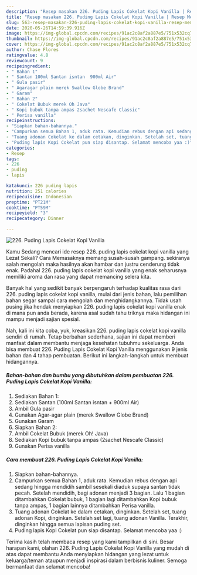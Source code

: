 ```yaml
---
description: "Resep masakan 226. Puding Lapis Cokelat Kopi Vanilla | Resep Membuat 226. Puding Lapis Cokelat Kopi Vanilla Yang Lezat"
title: "Resep masakan 226. Puding Lapis Cokelat Kopi Vanilla | Resep Membuat 226. Puding Lapis Cokelat Kopi Vanilla Yang Lezat"
slug: 563-resep-masakan-226-puding-lapis-cokelat-kopi-vanilla-resep-membuat-226-puding-lapis-cokelat-kopi-vanilla-yang-lezat
date: 2020-05-26T14:59:39.916Z
image: https://img-global.cpcdn.com/recipes/91ac2c8af2a887e5/751x532cq70/226-puding-lapis-cokelat-kopi-vanilla-foto-resep-utama.jpg
thumbnail: https://img-global.cpcdn.com/recipes/91ac2c8af2a887e5/751x532cq70/226-puding-lapis-cokelat-kopi-vanilla-foto-resep-utama.jpg
cover: https://img-global.cpcdn.com/recipes/91ac2c8af2a887e5/751x532cq70/226-puding-lapis-cokelat-kopi-vanilla-foto-resep-utama.jpg
author: Chase Flores
ratingvalue: 4.8
reviewcount: 9
recipeingredient:
- " Bahan 1"
- " Santan 100ml Santan isntan  900ml Air"
- " Gula pasir"
- " Agaragar plain merek Swallow Globe Brand"
- " Garam"
- " Bahan 2"
- " Cokelat Bubuk merek Oh Java"
- " Kopi bubuk tanpa ampas 2sachet Nescafe Classic"
- " Perisa vanilla"
recipeinstructions:
- "Siapkan bahan-bahannya."
- "Campurkan semua Bahan 1, aduk rata. Kemudian rebus dengan api sedang hingga mendidih sambil sesekali diaduk supaya santan tidak pecah. Setelah mendidih, bagi adonan menjadi 3 bagian. Lalu 1 bagian ditambahkan Cokelat bubuk, 1 bagian lagi ditambahkan Kopi bubuk tanpa ampas, 1 bagian lainnya ditambahkan Perisa vanilla."
- "Tuang adonan Cokelat ke dalam cetakan, dinginkan. Setelah set, tuang adonan Kopi, dinginkan. Setelah set lagi, tuang adonan Vanilla. Terakhir, dinginkan hingga semua lapisan puding set."
- "Puding lapis Kopi Cokelat pun siap disantap. Selamat mencoba yaa :)"
categories:
- Resep
tags:
- 226
- puding
- lapis

katakunci: 226 puding lapis 
nutrition: 251 calories
recipecuisine: Indonesian
preptime: "PT21M"
cooktime: "PT59M"
recipeyield: "3"
recipecategory: Dinner

---
```



![226. Puding Lapis Cokelat Kopi Vanilla](https://img-global.cpcdn.com/recipes/91ac2c8af2a887e5/751x532cq70/226-puding-lapis-cokelat-kopi-vanilla-foto-resep-utama.jpg)

Kamu Sedang mencari ide resep 226. puding lapis cokelat kopi vanilla yang Lezat Sekali? Cara Memasaknya memang susah-susah gampang. sekiranya salah mengolah maka hasilnya akan hambar dan justru cenderung tidak enak. Padahal 226. puding lapis cokelat kopi vanilla yang enak seharusnya memiliki aroma dan rasa yang dapat memancing selera kita.



Banyak hal yang sedikit banyak berpengaruh terhadap kualitas rasa dari 226. puding lapis cokelat kopi vanilla, mulai dari jenis bahan, lalu pemilihan bahan segar sampai cara mengolah dan menghidangkannya. Tidak usah pusing jika hendak menyiapkan 226. puding lapis cokelat kopi vanilla enak di mana pun anda berada, karena asal sudah tahu triknya maka hidangan ini mampu menjadi sajian spesial.


Nah, kali ini kita coba, yuk, kreasikan 226. puding lapis cokelat kopi vanilla sendiri di rumah. Tetap berbahan sederhana, sajian ini dapat memberi manfaat dalam membantu menjaga kesehatan tubuhmu sekeluarga. Anda bisa membuat 226. Puding Lapis Cokelat Kopi Vanilla menggunakan 9 jenis bahan dan 4 tahap pembuatan. Berikut ini langkah-langkah untuk membuat hidangannya.

<!--inarticleads1-->

##### Bahan-bahan dan bumbu yang dibutuhkan dalam pembuatan 226. Puding Lapis Cokelat Kopi Vanilla:

1. Sediakan  Bahan 1:
1. Sediakan  Santan (100ml Santan isntan + 900ml Air)
1. Ambil  Gula pasir
1. Gunakan  Agar-agar plain (merek Swallow Globe Brand)
1. Gunakan  Garam
1. Siapkan  Bahan 2:
1. Ambil  Cokelat Bubuk (merek Oh! Java)
1. Sediakan  Kopi bubuk tanpa ampas (2sachet Nescafe Classic)
1. Gunakan  Perisa vanilla




<!--inarticleads2-->

##### Cara membuat 226. Puding Lapis Cokelat Kopi Vanilla:

1. Siapkan bahan-bahannya.
1. Campurkan semua Bahan 1, aduk rata. Kemudian rebus dengan api sedang hingga mendidih sambil sesekali diaduk supaya santan tidak pecah. Setelah mendidih, bagi adonan menjadi 3 bagian. Lalu 1 bagian ditambahkan Cokelat bubuk, 1 bagian lagi ditambahkan Kopi bubuk tanpa ampas, 1 bagian lainnya ditambahkan Perisa vanilla.
1. Tuang adonan Cokelat ke dalam cetakan, dinginkan. Setelah set, tuang adonan Kopi, dinginkan. Setelah set lagi, tuang adonan Vanilla. Terakhir, dinginkan hingga semua lapisan puding set.
1. Puding lapis Kopi Cokelat pun siap disantap. Selamat mencoba yaa :)




Terima kasih telah membaca resep yang kami tampilkan di sini. Besar harapan kami, olahan 226. Puding Lapis Cokelat Kopi Vanilla yang mudah di atas dapat membantu Anda menyiapkan hidangan yang lezat untuk keluarga/teman ataupun menjadi inspirasi dalam berbisnis kuliner. Semoga bermanfaat dan selamat mencoba!
